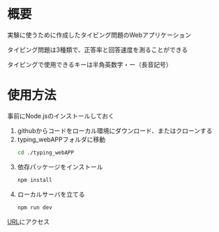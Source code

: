 # 概要
実験に使うために作成したタイピング問題のWebアプリケーション

タイピング問題は3種類で、正答率と回答速度を測ることができる

タイピングで使用できるキーは半角英数字・ー（長音記号）

# 使用方法
事前にNode.jsのインストールしておく
1. githubからコードをローカル環境にダウンロード、またはクローンする
2. typing_webAPPフォルダに移動
   ```sh
   cd ./typing_webAPP
   ```
4. 依存パッケージをインストール
   ```sh
   npm install
   ```
6. ローカルサーバを立てる
   ```sh
   npm run dev
   ```
[URL](http://127.0.0.1:5173/)にアクセス
